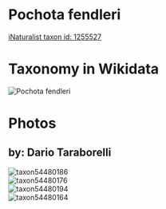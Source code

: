 
Pochota fendleri
================
  
[iNaturalist taxon id: 1255527](https://www.inaturalist.org/taxa/1255527)
# Taxonomy in Wikidata
  
![Pochota fendleri](../wikidata_schemas/Pochota_fendleri.gv.png)
# Photos

## by: Dario Taraborelli
  
![taxon54480186](https://inaturalist-open-data.s3.amazonaws.com/photos/58834541/medium.jpg)  
![taxon54480176](https://inaturalist-open-data.s3.amazonaws.com/photos/58834535/medium.jpg)  
![taxon54480194](https://inaturalist-open-data.s3.amazonaws.com/photos/58834550/medium.jpg)  
![taxon54480164](https://inaturalist-open-data.s3.amazonaws.com/photos/58834528/medium.jpg)